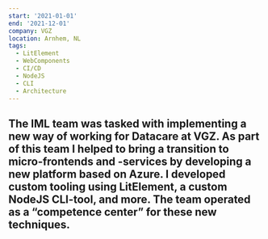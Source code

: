 ```yaml
---
start: '2021-01-01'
end: '2021-12-01'
company: VGZ
location: Arnhem, NL
tags:
  - LitElement
  - WebComponents
  - CI/CD
  - NodeJS
  - CLI
  - Architecture
---
```

The IML team was tasked with implementing a new way of working for Datacare at VGZ. As part of this team I helped to bring a transition to micro-frontends and -services by developing a new platform based on Azure. I developed custom tooling using LitElement, a custom NodeJS CLI-tool, and more. The team operated as a “competence center” for these new techniques.
---